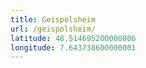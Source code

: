 ```yaml
---
title: Geispolsheim
url: /geispolsheim/
latitude: 48.514695200000006
longitude: 7.643738600000001
---
```

